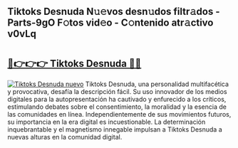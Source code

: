 ## Tiktoks Desnuda N𝚞𝚎vos desn𝚞dos filtr𝚊dos - Parts-9gO F𝚘tos vid𝚎o - C𝚘ntenido atr𝚊ctivo v0vLq

# <h2><a href="http://mb0jxie.tromn.icu/?c=Tiktoks+Desnuda">🔗👉👉👉 Tiktoks Desnuda 🔗🔗</a></h2>

[![Tiktoks Desnuda nuevo](https://i.imgur.com/pEAQMta.gif)](http://mb0jxie.tromn.icu/?c=Tiktoks+Desnuda)
Tiktoks Desnuda, una personalidad multifacética y provocativa, desafía la descripción fácil. Su uso innovador de los medios digitales para la autopresentación ha cautivado y enfurecido a los críticos, estimulando debates sobre el consentimiento, la moralidad y la esencia de las comunidades en línea. Independientemente de sus movimientos futuros, su importancia en la era digital es incuestionable. La determinación inquebrantable y el magnetismo innegable impulsan a Tiktoks Desnuda a nuevas alturas en la comunidad digital.

